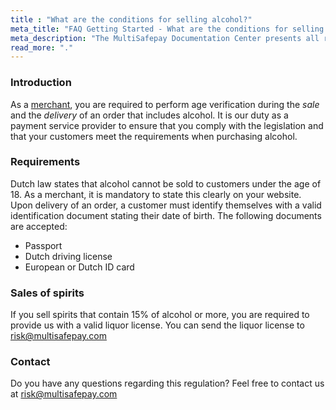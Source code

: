 ```yaml
---
title : "What are the conditions for selling alcohol?"
meta_title: "FAQ Getting Started - What are the conditions for selling alcohol? - MultiSafepay Docs"
meta_description: "The MultiSafepay Documentation Center presents all relevant information about our Plugins and API. You can also find support pages for payment methods, tools and general questions as well as the contact details of our Support and Integration Teams."
read_more: "."
---
```


### Introduction

As a [merchant](/faq/general/glossary/#merchant), you are required to perform age verification during the _sale_ and the _delivery_ of an order that includes alcohol. It is our duty as a payment service provider to ensure that you comply with the legislation and that your customers meet the requirements when purchasing alcohol.

### Requirements

Dutch law states that alcohol cannot be sold to customers under the age of 18. As a merchant, it is mandatory to state this clearly on your website. Upon delivery of an order, a customer must identify themselves with a valid identification document stating their date of birth. The following documents are accepted:

* Passport
* Dutch driving license
* European or Dutch ID card

### Sales of spirits

If you sell spirits that contain 15% of alcohol or more, you are required to provide us with a valid liquor license. You can send the liquor license to <risk@multisafepay.com>

### Contact

Do you have any questions regarding this regulation? Feel free to contact us at <risk@multisafepay.com>